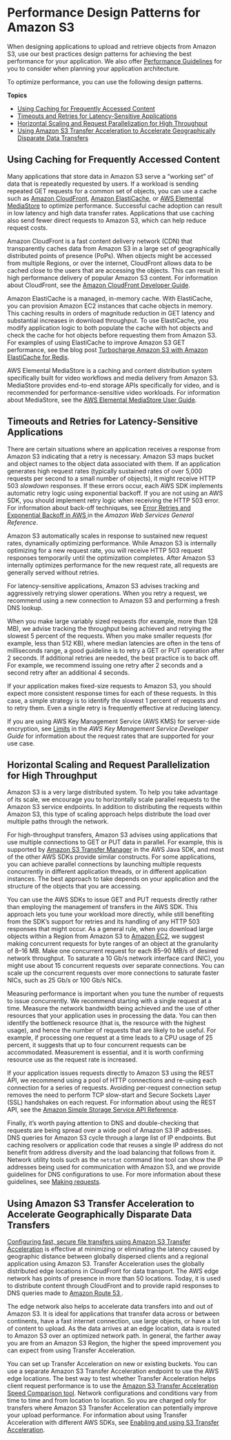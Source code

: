 # Performance Design Patterns for Amazon S3<a name="optimizing-performance-design-patterns"></a>

When designing applications to upload and retrieve objects from Amazon S3, use our best practices design patterns for achieving the best performance for your application\. We also offer [Performance Guidelines](optimizing-performance-guidelines.md) for you to consider when planning your application architecture\.

To optimize performance, you can use the following design patterns\.

**Topics**
+ [Using Caching for Frequently Accessed Content](#optimizing-performance-caching)
+ [Timeouts and Retries for Latency\-Sensitive Applications](#optimizing-performance-timeouts-retries)
+ [Horizontal Scaling and Request Parallelization for High Throughput](#optimizing-performance-parallelization)
+ [Using Amazon S3 Transfer Acceleration to Accelerate Geographically Disparate Data Transfers](#optimizing-performance-acceleration)

## Using Caching for Frequently Accessed Content<a name="optimizing-performance-caching"></a>

Many applications that store data in Amazon S3 serve a “working set” of data that is repeatedly requested by users\. If a workload is sending repeated GET requests for a common set of objects, you can use a cache such as [Amazon CloudFront](https://docs.aws.amazon.com/cloudfront/index.html), [Amazon ElastiCache](https://docs.aws.amazon.com/elasticache/index.html), or [AWS Elemental MediaStore](https://docs.aws.amazon.com/mediastore/index.html) to optimize performance\. Successful cache adoption can result in low latency and high data transfer rates\. Applications that use caching also send fewer direct requests to Amazon S3, which can help reduce request costs\.

Amazon CloudFront is a fast content delivery network \(CDN\) that transparently caches data from Amazon S3 in a large set of geographically distributed points of presence \(PoPs\)\. When objects might be accessed from multiple Regions, or over the internet, CloudFront allows data to be cached close to the users that are accessing the objects\. This can result in high performance delivery of popular Amazon S3 content\. For information about CloudFront, see the [Amazon CloudFront Developer Guide](https://docs.aws.amazon.com/AmazonCloudFront/latest/DeveloperGuide/)\.

Amazon ElastiCache is a managed, in\-memory cache\. With ElastiCache, you can provision Amazon EC2 instances that cache objects in memory\. This caching results in orders of magnitude reduction in GET latency and substantial increases in download throughput\. To use ElastiCache, you modify application logic to both populate the cache with hot objects and check the cache for hot objects before requesting them from Amazon S3\. For examples of using ElastiCache to improve Amazon S3 GET performance, see the blog post [Turbocharge Amazon S3 with Amazon ElastiCache for Redis](https://aws.amazon.com/blogs/storage/turbocharge-amazon-s3-with-amazon-elasticache-for-redis/)\.

AWS Elemental MediaStore is a caching and content distribution system specifically built for video workflows and media delivery from Amazon S3\. MediaStore provides end\-to\-end storage APIs specifically for video, and is recommended for performance\-sensitive video workloads\. For information about MediaStore, see the [AWS Elemental MediaStore User Guide](https://docs.aws.amazon.com/mediastore/latest/ug/)\. 

## Timeouts and Retries for Latency\-Sensitive Applications<a name="optimizing-performance-timeouts-retries"></a>

There are certain situations where an application receives a response from Amazon S3 indicating that a retry is necessary\. Amazon S3 maps bucket and object names to the object data associated with them\. If an application generates high request rates \(typically sustained rates of over 5,000 requests per second to a small number of objects\), it might receive HTTP 503 *slowdown* responses\. If these errors occur, each AWS SDK implements automatic retry logic using exponential backoff\. If you are not using an AWS SDK, you should implement retry logic when receiving the HTTP 503 error\. For information about back\-off techniques, see [Error Retries and Exponential Backoff in AWS ](https://docs.aws.amazon.com/general/latest/gr/api-retries.html)in the *Amazon Web Services General Reference*\.

Amazon S3 automatically scales in response to sustained new request rates, dynamically optimizing performance\. While Amazon S3 is internally optimizing for a new request rate, you will receive HTTP 503 request responses temporarily until the optimization completes\. After Amazon S3 internally optimizes performance for the new request rate, all requests are generally served without retries\. 

For latency\-sensitive applications, Amazon S3 advises tracking and aggressively retrying slower operations\. When you retry a request, we recommend using a new connection to Amazon S3 and performing a fresh DNS lookup\. 

When you make large variably sized requests \(for example, more than 128 MB\), we advise tracking the throughput being achieved and retrying the slowest 5 percent of the requests\. When you make smaller requests \(for example, less than 512 KB\), where median latencies are often in the tens of milliseconds range, a good guideline is to retry a GET or PUT operation after 2 seconds\. If additional retries are needed, the best practice is to back off\. For example, we recommend issuing one retry after 2 seconds and a second retry after an additional 4 seconds\.

If your application makes fixed\-size requests to Amazon S3, you should expect more consistent response times for each of these requests\. In this case, a simple strategy is to identify the slowest 1 percent of requests and to retry them\. Even a single retry is frequently effective at reducing latency\.

If you are using AWS Key Management Service \(AWS KMS\) for server\-side encryption, see [Limits](https://docs.aws.amazon.com/kms/latest/developerguide/limits.html) in the *AWS Key Management Service Developer Guide* for information about the request rates that are supported for your use case\.

## Horizontal Scaling and Request Parallelization for High Throughput<a name="optimizing-performance-parallelization"></a>

Amazon S3 is a very large distributed system\. To help you take advantage of its scale, we encourage you to horizontally scale parallel requests to the Amazon S3 service endpoints\. In addition to distributing the requests within Amazon S3, this type of scaling approach helps distribute the load over multiple paths through the network\.

For high\-throughput transfers, Amazon S3 advises using applications that use multiple connections to GET or PUT data in parallel\. For example, this is supported by [Amazon S3 Transfer Manager](https://docs.aws.amazon.com/sdk-for-java/latest/developer-guide/examples-s3-transfermanager.html) in the AWS Java SDK, and most of the other AWS SDKs provide similar constructs\. For some applications, you can achieve parallel connections by launching multiple requests concurrently in different application threads, or in different application instances\. The best approach to take depends on your application and the structure of the objects that you are accessing\.

You can use the AWS SDKs to issue GET and PUT requests directly rather than employing the management of transfers in the AWS SDK\. This approach lets you tune your workload more directly, while still benefiting from the SDK’s support for retries and its handling of any HTTP 503 responses that might occur\. As a general rule, when you download large objects within a Region from Amazon S3 to [Amazon EC2](https://docs.aws.amazon.com/ec2/index.html), we suggest making concurrent requests for byte ranges of an object at the granularity of 8–16 MB\. Make one concurrent request for each 85–90 MB/s of desired network throughput\. To saturate a 10 Gb/s network interface card \(NIC\), you might use about 15 concurrent requests over separate connections\. You can scale up the concurrent requests over more connections to saturate faster NICs, such as 25 Gb/s or 100 Gb/s NICs\. 

Measuring performance is important when you tune the number of requests to issue concurrently\. We recommend starting with a single request at a time\. Measure the network bandwidth being achieved and the use of other resources that your application uses in processing the data\. You can then identify the bottleneck resource \(that is, the resource with the highest usage\), and hence the number of requests that are likely to be useful\. For example, if processing one request at a time leads to a CPU usage of 25 percent, it suggests that up to four concurrent requests can be accommodated\. Measurement is essential, and it is worth confirming resource use as the request rate is increased\. 

If your application issues requests directly to Amazon S3 using the REST API, we recommend using a pool of HTTP connections and re\-using each connection for a series of requests\. Avoiding per\-request connection setup removes the need to perform TCP slow\-start and Secure Sockets Layer \(SSL\) handshakes on each request\. For information about using the REST API, see the [Amazon Simple Storage Service API Reference](https://docs.aws.amazon.com/AmazonS3/latest/API/)\.

Finally, it’s worth paying attention to DNS and double\-checking that requests are being spread over a wide pool of Amazon S3 IP addresses\. DNS queries for Amazon S3 cycle through a large list of IP endpoints\. But caching resolvers or application code that reuses a single IP address do not benefit from address diversity and the load balancing that follows from it\. Network utility tools such as the `netstat` command line tool can show the IP addresses being used for communication with Amazon S3, and we provide guidelines for DNS configurations to use\. For more information about these guidelines, see [Making requests](MakingRequests.md)\.

## Using Amazon S3 Transfer Acceleration to Accelerate Geographically Disparate Data Transfers<a name="optimizing-performance-acceleration"></a>

[Configuring fast, secure file transfers using Amazon S3 Transfer Acceleration](transfer-acceleration.md) is effective at minimizing or eliminating the latency caused by geographic distance between globally dispersed clients and a regional application using Amazon S3\. Transfer Acceleration uses the globally distributed edge locations in CloudFront for data transport\. The AWS edge network has points of presence in more than 50 locations\. Today, it is used to distribute content through CloudFront and to provide rapid responses to DNS queries made to [Amazon Route 53 ](https://docs.aws.amazon.com/route53/index.html)\. 

The edge network also helps to accelerate data transfers into and out of Amazon S3\. It is ideal for applications that transfer data across or between continents, have a fast internet connection, use large objects, or have a lot of content to upload\. As the data arrives at an edge location, data is routed to Amazon S3 over an optimized network path\. In general, the farther away you are from an Amazon S3 Region, the higher the speed improvement you can expect from using Transfer Acceleration\. 

You can set up Transfer Acceleration on new or existing buckets\. You can use a separate Amazon S3 Transfer Acceleration endpoint to use the AWS edge locations\. The best way to test whether Transfer Acceleration helps client request performance is to use the [Amazon S3 Transfer Acceleration Speed Comparison tool](https://s3-accelerate-speedtest.s3-accelerate.amazonaws.com/en/accelerate-speed-comparsion.html)\. Network configurations and conditions vary from time to time and from location to location\. So you are charged only for transfers where Amazon S3 Transfer Acceleration can potentially improve your upload performance\. For information about using Transfer Acceleration with different AWS SDKs, see [Enabling and using S3 Transfer Acceleration](transfer-acceleration-examples.md)\. 
